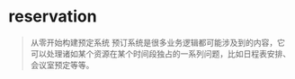 

# reservation

> 从零开始构建预定系统
> 预订系统是很多业务逻辑都可能涉及到的内容，它可以处理诸如某个资源在某个时间段独占的一系列问题，比如日程表安排、会议室预定等等。

<!-- 

cargo new abi --bin
cargo new reservation --bin
cargo new service
 -->